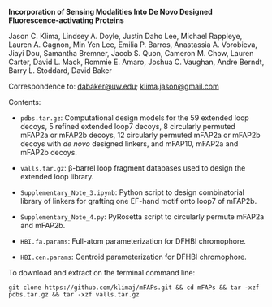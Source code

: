 <b>Incorporation of Sensing Modalities Into De Novo Designed Fluorescence-activating Proteins</b>

Jason C. Klima, Lindsey A. Doyle, Justin Daho Lee, Michael Rappleye, Lauren A. Gagnon, Min Yen Lee, Emilia P. Barros, Anastassia A. Vorobieva, Jiayi Dou, Samantha Bremner, Jacob S. Quon, Cameron M. Chow, Lauren Carter, David L. Mack, Rommie E. Amaro, Joshua C. Vaughan, Andre Berndt, Barry L. Stoddard, David Baker

Correspondence to: dabaker@uw.edu; klima.jason@gmail.com

Contents:

* `pdbs.tar.gz`: Computational design models for the 59 extended loop decoys, 5 refined extended loop7 decoys, 8 circularly permuted mFAP2a or mFAP2b decoys, 12 circularly permuted mFAP2a or mFAP2b decoys with <i>de novo</i> designed linkers, and mFAP10, mFAP2a and mFAP2b decoys.

* `valls.tar.gz`: β-barrel loop fragment databases used to design the extended loop library.

* `Supplementary_Note_3.ipynb`: Python script to design combinatorial library of linkers for grafting one EF-hand motif onto loop7 of mFAP2b.

* `Supplementary_Note_4.py`: PyRosetta script to circularly permute mFAP2a and mFAP2b.

* `HBI.fa.params`: Full-atom parameterization for DFHBI chromophore. 

* `HBI.cen.params`: Centroid parameterization for DFHBI chromophore.

To download and extract on the terminal command line:

`git clone https://github.com/klimaj/mFAPs.git && cd mFAPs && tar -xzf pdbs.tar.gz && tar -xzf valls.tar.gz`
